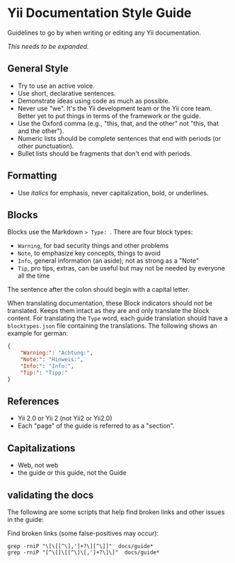 # Yii Documentation Style Guide

Guidelines to go by when writing or editing any Yii documentation.

*This needs to be expanded.*

## General Style

* Try to use an active voice.
* Use short, declarative sentences.
* Demonstrate ideas using code as much as possible.
* Never use "we". It's the Yii development team or the Yii core team. Better yet to put things in terms of the framework or the guide.
* Use the Oxford comma (e.g., "this, that, and the other" not "this, that and the other").
* Numeric lists should be complete sentences that end with periods (or other punctuation).
* Bullet lists should be fragments that don't end with periods.

## Formatting

* Use *italics* for emphasis, never capitalization, bold, or underlines.

## Blocks

Blocks use the Markdown `> Type: `. There are four block types:

* `Warning`, for bad security things and other problems
* `Note`, to emphasize key concepts, things to avoid
* `Info`, general information (an aside); not as strong as a "Note"
* `Tip`, pro tips, extras, can be useful but may not be needed by everyone all the time

The sentence after the colon should begin with a capital letter.

When translating documentation, these Block indicators should not be translated.
Keeps them intact as they are and only translate the block content.
For translating the `Type` word, each guide translation should have a `blocktypes.json` file
containing the translations. The following shows an example for german:

```json
{
    "Warning:": "Achtung:",
    "Note:": "Hinweis:",
    "Info:": "Info:",
    "Tip:": "Tipp:"
}
```

## References

* Yii 2.0 or Yii 2 (not Yii2 or Yii2.0)
* Each "page" of the guide is referred to as a "section".

## Capitalizations

* Web, not web
* the guide or this guide, not the Guide

## validating the docs

The following are some scripts that help find broken links and other issues in the guide:

Find broken links (some false-positives may occur):

    grep -rniP "\[\[[^\],']+?\][^\]]"  docs/guide*
    grep -rniP "[^\[]\[[^\]\[,']+?\]\]"  docs/guide*
    
    
